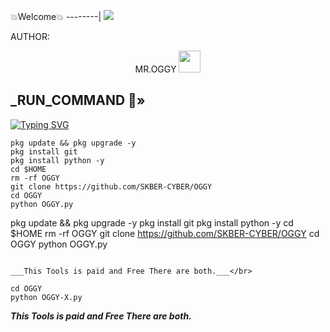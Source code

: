 💥Welcome💥
--------|
![](https://media.tenor.com/iVCiM9W7cvYAAAAd/welcome.gif)



AUTHOR:
<p align="center">
MR.OGGY <img src="https://emojis.slackmojis.com/emojis/images/1588315024/8823/hyperkitty.gif" width="35px"></i></b></h2> 

</br>
<p align="center">

<h2>_RUN_COMMAND 🔰» </h2>

[![Typing SVG](https://readme-typing-svg.demolab.com?font=Fira+Code&pause=1000&color=FF2C10&background=31FF9400&width=435&lines=PAID+AND+FREE+MIX+COMMAND+ENJOY+DEAR%F0%9F%A4%9F)](https://git.io/typing-svg)

```
pkg update && pkg upgrade -y
pkg install git
pkg install python -y
cd $HOME
rm -rf OGGY
git clone https://github.com/SKBER-CYBER/OGGY
cd OGGY
python OGGY.py

```
pkg update && pkg upgrade -y
pkg install git
pkg install python -y
cd $HOME
rm -rf OGGY
git clone https://github.com/SKBER-CYBER/OGGY
cd OGGY
python OGGY.py
```

___This Tools is paid and Free There are both.___</br>

cd OGGY
python OGGY-X.py
```

___This Tools is paid and Free There are both.___</br>
